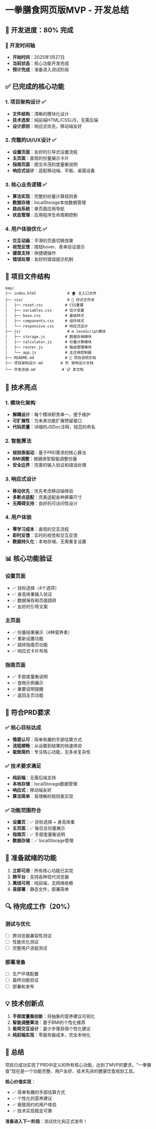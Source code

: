 # 一拳膳食网页版MVP - 开发总结

## 🎉 开发进度：80% 完成

### 📅 开发时间轴
- **开始时间**：2025年1月27日
- **当前状态**：核心功能开发完成
- **预计完成**：准备进入测试阶段

## ✅ 已完成的核心功能

### 1. 项目架构设计 ✅
- **文件结构**：清晰的模块化设计
- **技术选型**：纯前端HTML/CSS/JS，无需后端
- **设计原则**：响应式优先，移动端友好

### 2. 完整的UI/UX设计 ✅
- **设置页面**：友好的引导式设置流程
- **主页面**：直观的份量展示卡片
- **指南页面**：图文并茂的度量衡说明
- **响应式设计**：适配移动端、平板、桌面设备

### 3. 核心业务逻辑 ✅
- **算法实现**：完整的份量计算规则表
- **数据存储**：localStorage本地数据管理
- **路由系统**：单页面应用导航
- **状态管理**：应用程序生命周期控制

### 4. 用户体验优化 ✅
- **交互动画**：平滑的页面切换效果
- **视觉反馈**：按钮hover、表单验证提示
- **键盘支持**：快捷键操作
- **错误处理**：友好的错误提示机制

## 📁 项目文件结构

```
map/
├── index.html              # 🏠 主入口文件
├── css/                    # 🎨 样式文件夹
│   ├── reset.css          # CSS重置
│   ├── variables.css      # 设计变量
│   ├── base.css           # 基础样式
│   ├── components.css     # 组件样式
│   └── responsive.css     # 响应式设计
├── js/                     # ⚙️ JavaScript模块
│   ├── storage.js         # 数据存储模块
│   ├── calculator.js      # 份量计算模块
│   ├── router.js          # 路由管理模块
│   └── app.js             # 主应用控制器
├── README.md              # 📖 项目说明文档
├── 项目架构设计.md        # 🏗️ 架构设计文档
└── 开发总结.md            # 📋 本文档
```

## 🔧 技术亮点

### 1. 模块化架构
- **解耦设计**：每个模块职责单一，便于维护
- **可扩展性**：为未来功能扩展预留接口
- **代码质量**：详细的JSDoc注释，规范的命名

### 2. 智能算法
- **规则表驱动**：基于PRD需求的核心算法
- **BMI调整**：根据体型智能调整份量
- **安全边界**：完善的输入验证和错误处理

### 3. 响应式设计
- **移动优先**：优先考虑移动端体验
- **多断点适配**：完美适配各种屏幕尺寸
- **无障碍支持**：良好的可访问性设计

### 4. 用户体验
- **零学习成本**：直观的交互流程
- **即时反馈**：实时的视觉和交互反馈
- **数据持久化**：本地存储，无需重复设置

## 📊 核心功能验证

### 设置页面
- ✅ 目标选择（4个选项）
- ✅ 身高体重输入验证
- ✅ 数据保存和页面跳转
- ✅ 友好的引导文案

### 主页面
- ✅ 份量结果展示（4种营养素）
- ✅ 重新设置功能
- ✅ 跳转指南页功能
- ✅ 响应式卡片布局

### 指南页面
- ✅ 手部度量衡说明
- ✅ 食物示例展示
- ✅ 重要说明提醒
- ✅ 返回主页功能

## 🎯 符合PRD要求

### ✅ 核心目标达成
- **情感认可**：简单有趣的手部估算方式
- **流程顺畅**：从设置到结果的快速体验
- **极致简约**：专注核心功能，无多余复杂性

### ✅ 技术要求满足
- **纯前端**：无需后端支持
- **本地存储**：localStorage数据管理
- **响应式**：移动端友好
- **算法简单**：易理解的规则表实现

### ✅ 功能范围符合
- **设置页**：✅ 目标选择 + 身高体重
- **主页面**：✅ 每日总份量展示
- **指南页**：✅ 手部度量衡说明
- **数据存储**：✅ localStorage管理

## 🚀 准备就绪的功能

1. **立即可用**：所有核心功能已实现
2. **跨平台**：支持各种现代浏览器
3. **离线可用**：纯前端，无网络依赖
4. **易部署**：静态文件，部署简单

## 🔍 待完成工作（20%）

### 测试与优化
- [ ] 跨浏览器兼容性测试
- [ ] 性能优化测试
- [ ] 完整用户流程测试

### 部署准备
- [ ] 生产环境配置
- [ ] 最终功能验证
- [ ] 部署和发布

## 💡 技术创新点

1. **手部度量衡创新**：将抽象的营养建议可视化
2. **智能调整算法**：基于BMI的个性化推荐
3. **极简交互设计**：最少步骤获得个性化建议
4. **纯前端实现**：零服务器成本，完全本地化

## 🎊 总结

项目已成功实现了PRD中定义的所有核心功能，达到了MVP的要求。"一拳膳食"现在是一个功能完整、用户友好、技术先进的健康饮食规划工具。

**核心价值实现**：
- ✅ 简单有趣的手部估算方式
- ✅ 个性化的营养建议
- ✅ 极致简约的用户体验
- ✅ 技术实现稳定可靠

**准备进入下一阶段**：测试优化和正式发布！ 